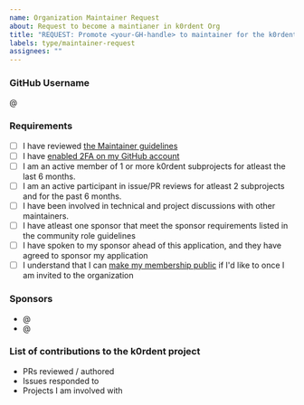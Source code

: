```yaml
---
name: Organization Maintainer Request
about: Request to become a maintianer in k0rdent Org
title: "REQUEST: Promote <your-GH-handle> to maintainer for the k0rdent project"
labels: type/maintainer-request
assignees: ""
---
```


### GitHub Username

@<your-GH-handle>

### Requirements

- [ ] I have reviewed [the Maintainer guidelines](/MAINTAINERS.md)
- [ ] I have [enabled 2FA on my GitHub account](https://github.com/settings/security)
- [ ] I am an active member of 1 or more k0rdent subprojects for atleast the last 6 months.
- [ ] I am an active participant in issue/PR reviews for atleast 2 subprojects and for the past 6 months.
- [ ] I have been involved in technical and project discussions with other maintainers.
- [ ] I have atleast one sponsor that meet the sponsor requirements listed in the community role guidelines
- [ ] I have spoken to my sponsor ahead of this application, and they have agreed to sponsor my application
- [ ] I understand that I can [make my membership public](https://docs.github.com/en/account-and-profile/setting-up-and-managing-your-personal-account-on-github/managing-your-membership-in-organizations/publicizing-or-hiding-organization-membership) if I'd like to once I am invited to the organization

### Sponsors

- @<sponsor-1>
- @<sponsor-2>

### List of contributions to the k0rdent project

- PRs reviewed / authored
- Issues responded to
- Projects I am involved with
